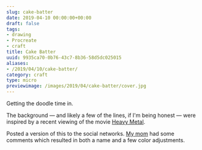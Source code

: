 ```yaml
---
slug: cake-batter
date: 2019-04-10 00:00:00+00:00
draft: false
tags:
- drawing
- Procreate
- craft
title: Cake Batter
uuid: 9935ca70-0b76-43c7-8b36-58d5dc025015
aliases:
- /2019/04/10/cake-batter/
category: craft
type: micro
previewimage: /images/2019/04/cake-batter/cover.jpg
---
```

Getting the doodle time in.
<!-- TEASER_END -->

The background — and likely a few of the lines, if I'm being honest — were inspired
by a recent viewing of the movie [Heavy Metal][].

[Heavy Metal]: https://en.wikipedia.org/wiki/Heavy_Metal_(film)

Posted a version of this to the social networks. [My mom][] had some comments which
resulted in both a name and a few color adjustments.

[My mom]: https://shellybedsaul.com/
